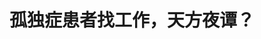 ---
title: 孤独症患者找工作，天方夜谭？
tags: [Austim, AS]
color: success
description: 我们在帮助孤独症患者为工作做好准备、寻找工作以及保持工作方面做得怎么样呢？
external_url: http://mp.weixin.qq.com/s?__biz=MzIyMzgyMjY5NQ==&amp;mid=2247483813&amp;idx=1&amp;sn=a8802f5f0b1f6d40042286e563e78a45&amp;chksm=e81917addf6e9ebbc4c5e6436926689b4131ccbf33a32962165e5a71ee3a504b2b5b94f67b25&amp;scene=27#wechat_redirect
---